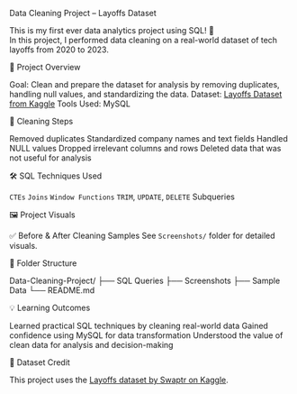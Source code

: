 Data Cleaning Project – Layoffs Dataset

This is my first ever data analytics project using SQL! 🚀  
In this project, I performed data cleaning on a real-world dataset of tech layoffs from 2020 to 2023.

📌 Project Overview

Goal: Clean and prepare the dataset for analysis by removing duplicates, handling null values, and standardizing the data.
Dataset: [Layoffs Dataset from Kaggle](https://www.kaggle.com/datasets/swaptr/layoffs-2022)
Tools Used: MySQL

🧹 Cleaning Steps

Removed duplicates
Standardized company names and text fields
Handled NULL values
Dropped irrelevant columns and rows
Deleted data that was not useful for analysis

🛠️ SQL Techniques Used

`CTEs`
`Joins`
`Window Functions`
`TRIM`, `UPDATE`, `DELETE`
Subqueries

🖼️ Project Visuals

✅ Before & After Cleaning Samples
See `Screenshots/` folder for detailed visuals.

📁 Folder Structure

Data-Cleaning-Project/
├── SQL Queries
├── Screenshots
├── Sample Data
└── README.md


💡 Learning Outcomes

Learned practical SQL techniques by cleaning real-world data
Gained confidence using MySQL for data transformation
Understood the value of clean data for analysis and decision-making

🔗 Dataset Credit

This project uses the [Layoffs dataset by Swaptr on Kaggle](https://www.kaggle.com/datasets/swaptr/layoffs-2022).

